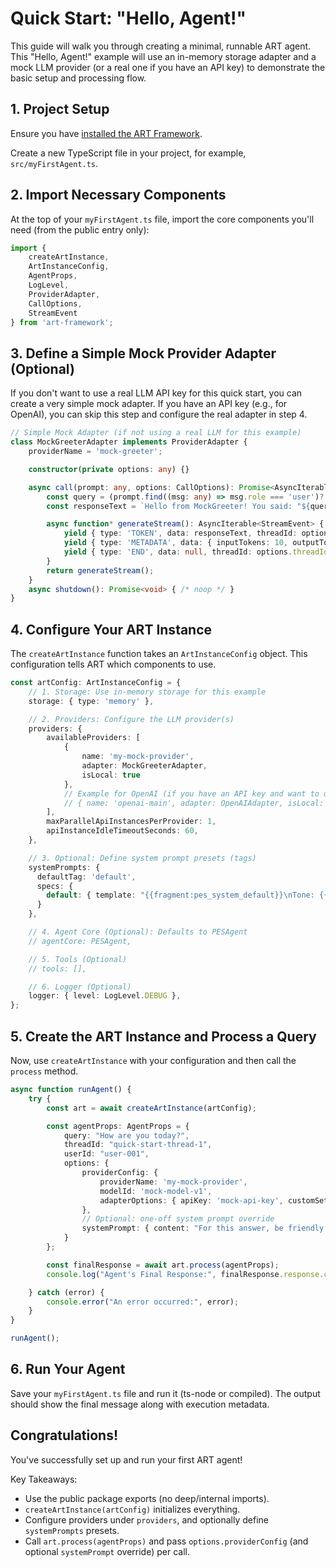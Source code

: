 # Quick Start: "Hello, Agent!"

This guide will walk you through creating a minimal, runnable ART agent. This "Hello, Agent!" example will use an in-memory storage adapter and a mock LLM provider (or a real one if you have an API key) to demonstrate the basic setup and processing flow.

## 1. Project Setup

Ensure you have [installed the ART Framework](./installation.md).

Create a new TypeScript file in your project, for example, `src/myFirstAgent.ts`.

## 2. Import Necessary Components

At the top of your `myFirstAgent.ts` file, import the core components you'll need (from the public entry only):

```typescript
import {
    createArtInstance,
    ArtInstanceConfig,
    AgentProps,
    LogLevel,
    ProviderAdapter,
    CallOptions,
    StreamEvent
} from 'art-framework';
```

## 3. Define a Simple Mock Provider Adapter (Optional)

If you don't want to use a real LLM API key for this quick start, you can create a very simple mock adapter. If you have an API key (e.g., for OpenAI), you can skip this step and configure the real adapter in step 4.

```typescript
// Simple Mock Adapter (if not using a real LLM for this example)
class MockGreeterAdapter implements ProviderAdapter {
    providerName = 'mock-greeter';

    constructor(private options: any) {}

    async call(prompt: any, options: CallOptions): Promise<AsyncIterable<StreamEvent>> {
        const query = (prompt.find((msg: any) => msg.role === 'user')?.content as string) || "no query";
        const responseText = `Hello from MockGreeter! You said: "${query}". My config: ${JSON.stringify(this.options)}`;

        async function* generateStream(): AsyncIterable<StreamEvent> {
            yield { type: 'TOKEN', data: responseText, threadId: options.threadId, traceId: options.traceId || 'mock-trace' } as any;
            yield { type: 'METADATA', data: { inputTokens: 10, outputTokens: 5, stopReason: 'stop' }, threadId: options.threadId, traceId: options.traceId || 'mock-trace' } as any;
            yield { type: 'END', data: null, threadId: options.threadId, traceId: options.traceId || 'mock-trace' } as any;
        }
        return generateStream();
    }
    async shutdown(): Promise<void> { /* noop */ }
}
```

## 4. Configure Your ART Instance

The `createArtInstance` function takes an `ArtInstanceConfig` object. This configuration tells ART which components to use.

```typescript
const artConfig: ArtInstanceConfig = {
    // 1. Storage: Use in-memory storage for this example
    storage: { type: 'memory' },

    // 2. Providers: Configure the LLM provider(s)
    providers: {
        availableProviders: [
            {
                name: 'my-mock-provider',
                adapter: MockGreeterAdapter,
                isLocal: true
            },
            // Example for OpenAI (if you have an API key and want to use it):
            // { name: 'openai-main', adapter: OpenAIAdapter, isLocal: false }
        ],
        maxParallelApiInstancesPerProvider: 1,
        apiInstanceIdleTimeoutSeconds: 60,
    },

    // 3. Optional: Define system prompt presets (tags)
    systemPrompts: {
      defaultTag: 'default',
      specs: {
        default: { template: "{{fragment:pes_system_default}}\nTone: {{tone}}", defaultVariables: { tone: 'neutral' } }
      }
    },

    // 4. Agent Core (Optional): Defaults to PESAgent
    // agentCore: PESAgent,

    // 5. Tools (Optional)
    // tools: [],

    // 6. Logger (Optional)
    logger: { level: LogLevel.DEBUG },
};
```

## 5. Create the ART Instance and Process a Query

Now, use `createArtInstance` with your configuration and then call the `process` method.

```typescript
async function runAgent() {
    try {
        const art = await createArtInstance(artConfig);

        const agentProps: AgentProps = {
            query: "How are you today?",
            threadId: "quick-start-thread-1",
            userId: "user-001",
            options: {
                providerConfig: {
                    providerName: 'my-mock-provider',
                    modelId: 'mock-model-v1',
                    adapterOptions: { apiKey: 'mock-api-key', customSetting: "QuickStartSetting" }
                },
                // Optional: one-off system prompt override
                systemPrompt: { content: "For this answer, be friendly and concise.", strategy: 'append' }
            }
        };

        const finalResponse = await art.process(agentProps);
        console.log("Agent's Final Response:", finalResponse.response.content);

    } catch (error) {
        console.error("An error occurred:", error);
    }
}

runAgent();
```

## 6. Run Your Agent

Save your `myFirstAgent.ts` file and run it (ts-node or compiled). The output should show the final message along with execution metadata.

## Congratulations!

You've successfully set up and run your first ART agent!

Key Takeaways:
- Use the public package exports (no deep/internal imports).
- `createArtInstance(artConfig)` initializes everything.
- Configure providers under `providers`, and optionally define `systemPrompts` presets.
- Call `art.process(agentProps)` and pass `options.providerConfig` (and optional `systemPrompt` override) per call.
